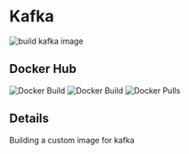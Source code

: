 # Kafka

![build kafka image](https://github.com/oceanebelle/docker/workflows/build%20kafka%20image/badge.svg)

## Docker Hub

![Docker Build](https://img.shields.io/docker/cloud/automated/oceanebelle/kafka)
![Docker Build](https://img.shields.io/docker/cloud/build/oceanebelle/kafka)
![Docker Pulls](https://img.shields.io/docker/pulls/oceanebelle/kafka)

## Details

Building a custom image for kafka

